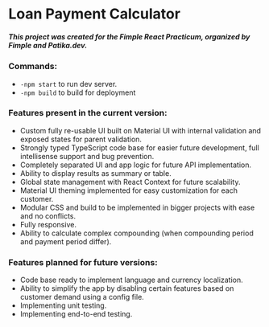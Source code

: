 # Loan Payment Calculator

##### <em>This project was created for the Fimple React Practicum, organized by Fimple and Patika.dev.</em>

### Commands:

- `-npm start` to run dev server.
- `-npm build` to build for deployment

### Features present in the current version:

- Custom fully re-usable UI built on Material UI with internal validation and exposed states for parent validation.
- Strongly typed TypeScript code base for easier future development, full intellisense support and bug prevention.
- Completely separated UI and app logic for future API implementation.
- Ability to display results as summary or table.
- Global state management with React Context for future scalability.
- Material UI theming implemented for easy customization for each customer.
- Modular CSS and build to be implemented in bigger projects with ease and no conflicts.
- Fully responsive.
- Ability to calculate complex compounding (when compounding period and payment period differ).

### Features planned for future versions:

- Code base ready to implement language and currency localization.
- Ability to simplify the app by disabling certain features based on customer demand using a config file.
- Implementing unit testing.
- Implementing end-to-end testing.
